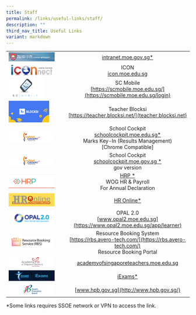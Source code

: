 ```yaml
---
title: Staff
permalink: /links/useful-links/staff/
description: ""
third_nav_title: Useful Links
variant: markdown
---
```

|  |  |
|---|:---:|
| <img src="/images/useful%20link%20staff%201.jpg" style="width:85%"> | [intranet.moe.gov.sg*](https://intranet.moe.gov.sg/Pages/Home.aspx) |
| <img src="/images/useful%20link%20staff%202.jpg" style="width:85%"> | ICON<br>[icon.moe.edu.sg](https://icon.moe.edu.sg) |
| <img src="/images/useful%20link%20staff%203.png" style="width:65%"> | SC Mobile<br> [https://scmobile.moe.edu.sg/](https://scmobile.moe.edu.sg/login) |
| <img src="/images/useful%20link%20staff%204.png" style="width:75%"> | Teacher Blocksi<br> [https://teacher.blocksi.net/](teacher.blocksi.net) |
| <img src="/images/useful%20link%20staff%205.jpg" style="width:85%"> | School Cockpit<br>[schoolcockpit.moe.edu.sg*](https://schoolcockpit.moe.gov.sg/academic)<br>Marks Key-In (Results Management)<br>[Chrome Compatible] |
| <img src="/images/useful%20link%20staff%206.jpg" style="width:85%"> | School Cockpit<br>[schoolcockpit.moe.gov.sg *](https://schoolcockpit.moe.gov.sg/CP/scapp/security)<br>gov version 
| <img src="/images/useful%20link%20staff%208.png" style="width:85%">  | [HRP *](https://www.hrp.gov.sg/hrp/#/)<br>WOG HR &amp; Payroll<br>For Annual Declaration |
| <img src="/images/useful%20link%20staff%209.jpg" style="width:85%"> | [HR Online*](http://intranet.moe.gov.sg/hronline/Pages/Home.aspx)  |
| <img src="/images/useful%20link%20staff%2010.png" style="width:85%"> | OPAL 2.0<br>[www.opal2.moe.edu.sg](https://www.opal2.moe.edu.sg/app/learner)<br> |
| <img src="/images/useful%20link%20staff%2011.png" style="width:85%">  | Resource Booking System<br>[https://rbs.avero-tech.com/](https://rbs.avero-tech.com/)<br>Resource Booking Portal |
| <img src="/images/useful%20link%20staff%2014.jpg" style="width:85%"> | [academyofsingaporeteachers.moe.edu.sg](https://academyofsingaporeteachers.moe.edu.sg/)  |
| <img src="/images/useful%20link%20staff%2016.jpg" style="width:85%"> | [iExams*](https://iexams.seab.gov.sg/sso/login?service=https%3A%2F%2Fiexams.seab.gov.sg%2Fsso%2Foauth2.0%2FcallbackAuthorize%3Fclient_id%3Diexams2-prod%26redirect_uri%3Dhttps%253A%252F%252Fiexams.seab.gov.sg%252Fiexams2%252Flogin%252Foauth2%252Fcode%252Fiexams2-prod%26response_type%3Dcode%26client_name%3DCasOAuthClient)  |
| <img src="/images/useful%20link%20staff%2017.jpg" style="width:85%"> | [www.hpb.gov.sg](http://www.hpb.gov.sg/)  |


\*Some links requires SSOE network or VPN to access the link.